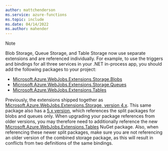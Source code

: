 ```yaml
---
author: mattchenderson
ms.service: azure-functions
ms.topic: include
ms.date: 04/14/2022
ms.author: mahender
---
```


> [!NOTE]
> Blob Storage, Queue Storage, and Table Storage now use separate extensions and are referenced individually. For example, to use the triggers and bindings for all three services in your .NET in-process app, you should add the following packages to your project:
>
> - [Microsoft.Azure.WebJobs.Extensions.Storage.Blobs]
> - [Microsoft.Azure.WebJobs.Extensions.Storage.Queues]
> - [Microsoft.Azure.WebJobs.Extensions.Tables]
> 
> Previously, the extensions shipped together as [Microsoft.Azure.WebJobs.Extensions.Storage, version 4.x]. This same package also has a [5.x version], which references the split packages for blobs and queues only. When upgrading your package references from older versions, you may therefore need to additionally reference the new [Microsoft.Azure.WebJobs.Extensions.Tables] NuGet package. Also, when referencing these newer split packages, make sure you are not referencing an older version of the combined storage package, as this will result in conflicts from two definitions of the same bindings. 

[Microsoft.Azure.WebJobs.Extensions.Storage.Blobs]: https://www.nuget.org/packages/Microsoft.Azure.WebJobs.Extensions.Storage.Blobs
[Microsoft.Azure.WebJobs.Extensions.Storage.Queues]: https://www.nuget.org/packages/Microsoft.Azure.WebJobs.Extensions.Storage.Queues
[Microsoft.Azure.WebJobs.Extensions.Tables]: https://www.nuget.org/packages/Microsoft.Azure.WebJobs.Extensions.Tables
[Microsoft.Azure.WebJobs.Extensions.Storage, version 4.x]: https://www.nuget.org/packages/Microsoft.Azure.WebJobs.Extensions.Storage/4.0.5
[5.x version]: https://www.nuget.org/packages/Microsoft.Azure.WebJobs.Extensions.Storage/5.0.0
